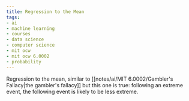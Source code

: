 ```yaml
---
title: Regression to the Mean
tags:
- ai
- machine learning
- courses
- data science
- computer science
- mit ocw
- mit ocw 6.0002
- probability
---
```


Regression to the mean, similar to [[notes/ai/MIT 6.0002/Gambler's Fallacy|the gambler's fallacy]] but this one is true: following an extreme event, the following event is likely to be less extreme.